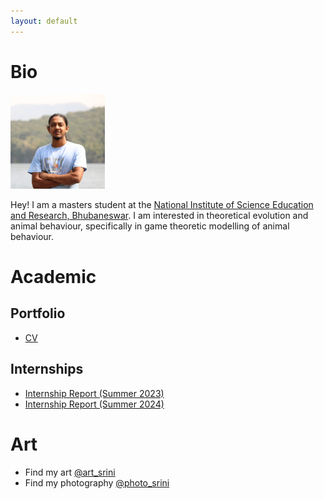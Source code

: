 ```yaml
---
layout: default
---
```


# Bio 
<img src="https://github.com/CaptChup/CaptChup.github.io/blob/main/media/img_3106_cropped.JPG?raw=true"  width="30%" height="15%">

Hey! I am a masters student at the [National Institute of Science Education and Research, Bhubaneswar](https://www.niser.ac.in/). I am interested in theoretical evolution and animal behaviour, specifically in game theoretic modelling of animal behaviour. 

# Academic
## Portfolio
* [CV](academic/curriculum_vitae_compressed.pdf)

## Internships
* [Internship Report (Summer 2023)](academic/summer_internship_report.pdf)
* [Internship Report (Summer 2024)](academic/summer_internship_report_c_l_srinivas_2024_signed_with_ack.pdf)

# Art
* Find my art [@art_srini](https://www.instagram.com/art_srini/)
* Find my photography [@photo_srini](https://www.instagram.com/photo_srini/)
